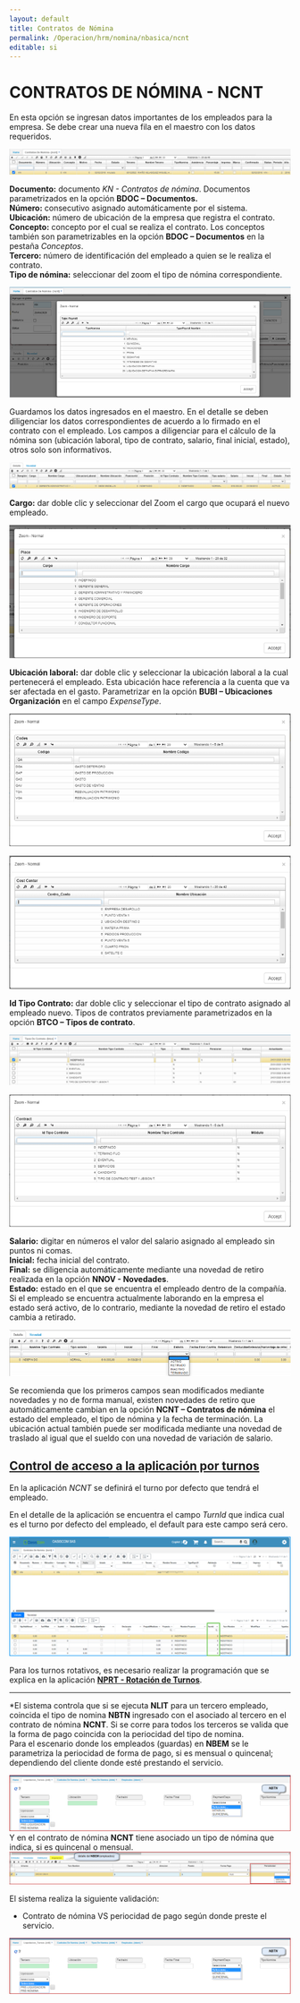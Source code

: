 ```yaml
---
layout: default
title: Contratos de Nómina
permalink: /Operacion/hrm/nomina/nbasica/ncnt
editable: si
---
```


# CONTRATOS DE NÓMINA - NCNT

En esta opción se ingresan datos importantes de los empleados para la empresa. Se debe crear una nueva fila en el maestro con los datos requeridos.  

![](ncnt1.png)

**Documento:** documento _KN - Contratos de nómina_. Documentos parametrizados en la opción **BDOC – Documentos.**  
**Número:** consecutivo asignado automáticamente por el sistema.  
**Ubicación:** número de ubicación de la empresa que registra el contrato.  
**Concepto:** concepto por el cual se realiza el contrato. Los conceptos también son parametrizables en la opción **BDOC – Documentos** en la pestaña _Conceptos_.  
**Tercero:** número de identificación del empleado a quien se le realiza el contrato.  
**Tipo de nómina:** seleccionar del zoom el tipo de nómina correspondiente.  

![](ncnt2.png)

Guardamos los datos ingresados en el maestro. En el detalle se deben diligenciar los datos correspondientes de acuerdo a lo firmado en el contrato con el empleado. Los campos a diligenciar para el cálculo de la nómina son (ubicación laboral, tipo de contrato, salario, final inicial, estado), otros solo son informativos.  

![](ncnt3.png)

**Cargo:** dar doble clic y seleccionar del Zoom el cargo que ocupará el nuevo empleado.  

![](ncnt4.png)

**Ubicación laboral:** dar doble clic y seleccionar la ubicación laboral a la cual pertenecerá el empleado. Esta ubicación hace referencia a la cuenta que va ser afectada en el gasto. Parametrizar en la opción **BUBI – Ubicaciones Organización** en el campo _ExpenseType_.  

![](ncnt5.png)

![](ncnt6.png)

**Id Tipo Contrato:** dar doble clic y seleccionar el tipo de contrato asignado al empleado nuevo. Tipos de contratos previamente parametrizados en la opción **BTCO – Tipos de contrato**.  

![](ncnt7.png)

![](ncnt8.png)

**Salario:** digitar en números el valor del salario asignado al empleado sin puntos ni comas.  
**Inicial:** fecha inicial del contrato.  
**Final:** se diligencia automáticamente mediante una novedad de retiro realizada en la opción **NNOV - Novedades**.  
**Estado:** estado en el que se encuentra el empleado dentro de la compañía. Si el empleado se encuentra actualmente laborando en la empresa el estado será activo, de lo contrario, mediante la novedad de retiro el estado cambia a retirado.  

![](ncnt9.png)

Se recomienda que los primeros campos sean modificados mediante novedades y no de forma manual, existen novedades de retiro que automáticamente cambian en la opción **NCNT – Contratos de nómina** el estado del empleado, el tipo de nómina y la fecha de terminación. La ubicación actual también puede ser modificada mediante una novedad de traslado al igual que el sueldo con una novedad de variación de salario.  


## [Control de acceso a la aplicación por turnos](http://docs.oasiscom.com/Operacion/hrm/nomina/nbasica/ncnt#control-de-acceso-a-la-aplicaci%C3%B3n-por-turnos)

En la aplicación _NCNT_ se definirá el turno por defecto que tendrá el empleado.  

En el detalle de la aplicación se encuentra el campo _TurnId_ que indica cual es el turno por defecto del empleado, el default para este campo será cero.  

![](ncnt10.png)

Para los turnos rotativos, es necesario realizar la programación que se explica en la aplicación [**NPRT - Rotación de Turnos**](http://docs.oasiscom.com//Operacion/hrm/asistencia/nasistenci/nprt).  
***  
*El sistema controla que si se ejecuta **NLIT** para un tercero empleado, coincida el tipo de nomina **NBTN** ingresado con el asociado al tercero en el contrato de nómina **NCNT**. Si se corre para todos los terceros se valida que la forma de pago coincida con la periocidad del tipo de nomina.  
Para el escenario donde los empleados (guardas) en **NBEM** se le parametriza la periocidad de forma de pago, si es mensual o quincenal; dependiendo del cliente donde esté prestando el servicio.  

![](ncnt11.png)  
Y en el contrato de nómina **NCNT** tiene asociado un tipo de nómina que indica, si es quincenal o mensual.  
![](ncnt12.png)  

El sistema realiza la siguiente validación:  

* Contrato de nómina VS periocidad de pago según donde preste el servicio.  

![](ncnt11.png)  



